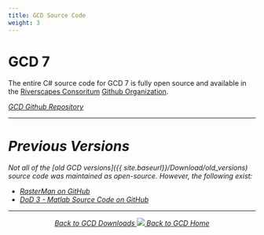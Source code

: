 ```yaml
---
title: GCD Source Code
weight: 3
---
```


# GCD 7

The entire C# source code for GCD 7 is fully open source and available in the [Riverscapes Consoritum](http://riverscapes.xyz) [Github Organization](https://github.com/Riverscapes).

<a class="button" href="https://github.com/Riverscapes/gcd/"><i class="fa fa-github"/> GCD Github Repository</a>

------

# Previous Versions

Not all of the [old GCD versions]({{ site.baseurl}}/Download/old_versions) source code was maintained as open-source. However, the following exist:

* [RasterMan on GitHub](https://github.com/NorthArrowResearch/rasterman)
* [DoD 3 - Matlab Source Code on GitHub](https://github.com/joewheaton/DoD)

------
<div align="center">
	<a class="hollow button" href="{{ site.baseurl }}/Download"><i class="fa fa-chevron-circle-left"></i>  Back to GCD Downloads </a>  
	<a class="hollow button" href="{{ site.baseurl }}/"><img src="{{ site.baseurl}}/assets/images/icons/GCDAddIn.png">  Back to GCD Home </a>  
</div>
